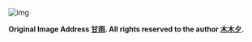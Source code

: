 ![img](https://cdn.jsdelivr.net/gh/liucys/Gallery-Placement/api/pc/04.webp)

**Original Image Address [甘雨](https://www.pixiv.net/artworks/93920392). All rights reserved to the author [木木夕](https://www.pixiv.net/users/57067483).**

